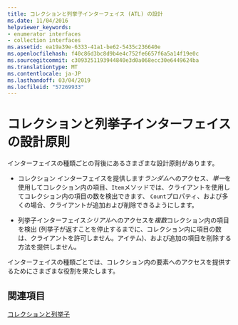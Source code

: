 ```yaml
---
title: コレクションと列挙子インターフェイス (ATL) の設計
ms.date: 11/04/2016
helpviewer_keywords:
- enumerator interfaces
- collection interfaces
ms.assetid: ea19a39e-6333-41a1-be62-5435c236640e
ms.openlocfilehash: f40c86d3bc8d9b4e4c752fe6657f6a5a14f19e0c
ms.sourcegitcommit: c3093251193944840e3d0a068ecc30e6449624ba
ms.translationtype: MT
ms.contentlocale: ja-JP
ms.lasthandoff: 03/04/2019
ms.locfileid: "57269933"
---
```

# <a name="design-principles-for-collection-and-enumerator-interfaces"></a>コレクションと列挙子インターフェイスの設計原則

インターフェイスの種類ごとの背後にあるさまざまな設計原則があります。

- コレクション インターフェイスを提供します*ランダム*へのアクセス、*単一*を使用してコレクション内の項目、`Item`メソッドでは、クライアントを使用してコレクション内の項目の数を検出できます、 `Count`プロパティ、および多くの場合、クライアントが追加および削除できるようにします。

- 列挙子インターフェイス*シリアル*へのアクセスを*複数*コレクション内の項目を検出 (列挙子が返すことを停止するまでに、コレクション内に項目の数は、クライアントを許可しません。アイテム)、および追加の項目を削除する方法を提供しません。

インターフェイスの種類ごとでは、コレクション内の要素へのアクセスを提供するためにさまざまな役割を果たします。

## <a name="see-also"></a>関連項目

[コレクションと列挙子](../atl/atl-collections-and-enumerators.md)
